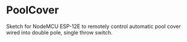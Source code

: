 # PoolCover
Sketch for NodeMCU ESP-12E to remotely control automatic pool cover wired into double pole, single throw switch.
